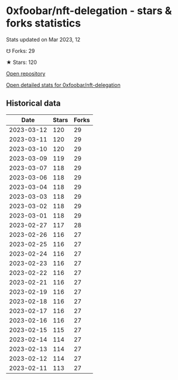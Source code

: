# 0xfoobar/nft-delegation - stars & forks statistics

Stats updated on Mar 2023, 12

☋ Forks: 29

★ Stars: 120

[Open repository](https://github.com/0xfoobar/nft-delegation)

[Open detailed stats for 0xfoobar/nft-delegation](https://reviewgithub.com/rep/0xfoobar/nft-delegation)

## Historical data
| Date | Stars | Forks |
|------|-------|-------|
| 2023-03-12 | 120 | 29 | 
| 2023-03-11 | 120 | 29 | 
| 2023-03-10 | 120 | 29 | 
| 2023-03-09 | 119 | 29 | 
| 2023-03-07 | 118 | 29 | 
| 2023-03-06 | 118 | 29 | 
| 2023-03-04 | 118 | 29 | 
| 2023-03-03 | 118 | 29 | 
| 2023-03-02 | 118 | 29 | 
| 2023-03-01 | 118 | 29 | 
| 2023-02-27 | 117 | 28 | 
| 2023-02-26 | 116 | 27 | 
| 2023-02-25 | 116 | 27 | 
| 2023-02-24 | 116 | 27 | 
| 2023-02-23 | 116 | 27 | 
| 2023-02-22 | 116 | 27 | 
| 2023-02-21 | 116 | 27 | 
| 2023-02-19 | 116 | 27 | 
| 2023-02-18 | 116 | 27 | 
| 2023-02-17 | 116 | 27 | 
| 2023-02-16 | 116 | 27 | 
| 2023-02-15 | 115 | 27 | 
| 2023-02-14 | 114 | 27 | 
| 2023-02-13 | 114 | 27 | 
| 2023-02-12 | 114 | 27 | 
| 2023-02-11 | 113 | 27 | 

